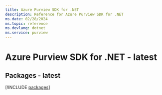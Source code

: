 ```yaml
---
title: Azure Purview SDK for .NET
description: Reference for Azure Purview SDK for .NET
ms.date: 02/28/2024
ms.topic: reference
ms.devlang: dotnet
ms.service: purview
---
```

# Azure Purview SDK for .NET - latest
## Packages - latest
[!INCLUDE [packages](purview-index.md)]